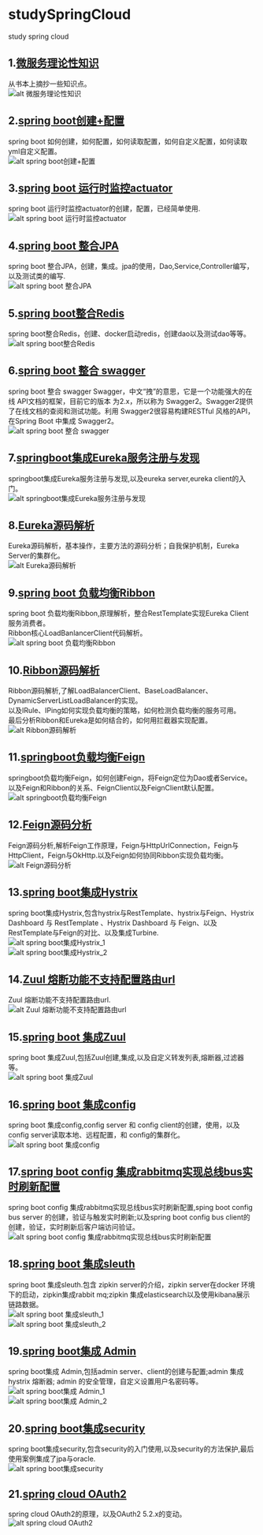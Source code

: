 # studySpringCloud
study spring cloud

## 1.[微服务理论性知识](https://blog.csdn.net/a18792721831/article/details/104275405)
从书本上摘抄一些知识点。  
![alt 微服务理论性知识](images/微服务理论性知识.png)
## 2.[spring boot创建+配置](https://blog.csdn.net/a18792721831/article/details/104290947)
spring boot 如何创建，如何配置，如何读取配置，如何自定义配置，如何读取yml自定义配置。  
![alt spring boot创建+配置](images/spring%20boot创建+配置.png)
## 3.[spring boot 运行时监控actuator](https://blog.csdn.net/a18792721831/article/details/104363642)
spring boot 运行时监控actuator的创建，配置，已经简单使用.  
![alt spring boot 运行时监控actuator](images/spring%20boot%20运行时监控actuator.jpg)
## 4.[spring boot 整合JPA](https://blog.csdn.net/a18792721831/article/details/104380311)
spring boot 整合JPA，创建，集成。jpa的使用，Dao,Service,Controller编写，以及测试类的编写.  
![alt spring boot 整合JPA](images/spring%20boot%20整合JPA.jpg)
## 5.[spring boot整合Redis](https://blog.csdn.net/a18792721831/article/details/104399126)
spring boot整合Redis，创建、docker启动redis，创建dao以及测试dao等等。  
![alt spring boot整合Redis](images/spring%20boot整合Redis.jpg)
## 6.[spring boot 整合 swagger](https://blog.csdn.net/a18792721831/article/details/104399638)
spring boot 整合 swagger Swagger，中文“拽”的意思，它是一个功能强大的在线 API文档的框架，目前它的版本
为2.x，所以称为 Swagger2。Swagger2提供了在线文档的查阅和测试功能。利用 Swagger2很容易构建RESTful 风格的API，在Spring Boot 中集成 Swagger2。  
![alt spring boot 整合 swagger](images/spring%20boot%20整合%20swagger.jpg)
## 7.[springboot集成Eureka服务注册与发现](https://blog.csdn.net/a18792721831/article/details/104444686)
springboot集成Eureka服务注册与发现,以及eureka server,eureka client的入门。  
![alt springboot集成Eureka服务注册与发现](images/springboot集成Eureka服务注册与发现.png)
## 8.[Eureka源码解析](https://blog.csdn.net/a18792721831/article/details/104458740)
Eureka源码解析，基本操作，主要方法的源码分析；自我保护机制，Eureka Server的集群化。  
![alt Eureka源码解析](images/Eureka源码解析.png)
## 9.[spring boot 负载均衡Ribbon](https://blog.csdn.net/a18792721831/article/details/104482835)
spring boot 负载均衡Ribbon,原理解析，整合RestTemplate实现Eureka Client 服务消费者。  
Ribbon核心LoadBanlancerClient代码解析。  
![alt spring boot 负载均衡Ribbon](images/spring%20boot%20负载均衡Ribbon.jpg)  
## 10.[Ribbon源码解析](https://blog.csdn.net/a18792721831/article/details/104503637)
Ribbon源码解析,了解LoadBalancerClient、BaseLoadBalancer、DynamicServerListLoadBalancer的实现。  
以及IRule、IPing如何实现负载均衡的策略，如何检测负载均衡的服务可用。  
最后分析Ribbon和Eureka是如何结合的，如何用拦截器实现配置。
![alt Ribbon源码解析](images/Ribbon源码解析.png)  
## 11.[springboot负载均衡Feign](https://blog.csdn.net/a18792721831/article/details/104523325)
springboot负载均衡Feign，如何创建Feign，将Feign定位为Dao或者Service。  
以及Feign和Ribbon的关系、FeignClient以及FeignClient默认配置。  
![alt springboot负载均衡Feign](images/springboot负载均衡Feign.png)  
## 12.[Feign源码分析](https://blog.csdn.net/a18792721831/article/details/104542555)
Feign源码分析,解析Feign工作原理，Feign与HttpUrlConnection，Feign与HttpClient，Feign与OkHttp.以及Feign如何协同Ribbon实现负载均衡。  
![alt Feign源码分析](images/Feign源码分析.png)  
## 13.[spring boot集成Hystrix](https://blog.csdn.net/a18792721831/article/details/104595872)
spring boot集成Hystrix,包含hystrix与RestTemplate、hystrix与Feign、Hystrix Dashboard 与 RestTemplate 、Hystrix Dashboard 与 Feign、以及RestTemplate与Feign的对比、以及集成Turbine.  
![alt spring boot集成Hystrix_1](images/spring%20boot集成Hystrix_1.png)  
![alt spring boot集成Hystrix_2](images/spring%20boot集成Hystrix_2.png)  
## 14.[Zuul 熔断功能不支持配置路由url](https://blog.csdn.net/a18792721831/article/details/104655867)
Zuul 熔断功能不支持配置路由url.  
![alt Zuul 熔断功能不支持配置路由url](images/Zuul%20熔断功能不支持配置路由url.png)  
## 15.[spring boot 集成Zuul](https://blog.csdn.net/a18792721831/article/details/104635350)
spring boot 集成Zuul,包括Zuul创建,集成,以及自定义转发列表,熔断器,过滤器等。    
![alt spring boot 集成Zuul](images/spring%20boot%20集成Zuul.png)  
## 16.[spring boot 集成config](https://blog.csdn.net/a18792721831/article/details/104716562)
spring boot 集成config,config server 和 config client的创建，使用，以及config server读取本地、远程配置，和 config的集群化。  
![alt spring boot 集成config](images/spring%20boot%20集成config.png)  
## 17.[spring boot config 集成rabbitmq实现总线bus实时刷新配置](https://blog.csdn.net/a18792721831/article/details/104737243)
spring boot config 集成rabbitmq实现总线bus实时刷新配置,sping boot config bus server 的创建，验证与触发实时刷新;以及spring boot config bus client的创建，验证，实时刷新后客户端访问验证。  
![alt spring boot config 集成rabbitmq实现总线bus实时刷新配置](images/spring%20boot%20config%20集成rabbitmq实现总线bus实时刷新配置.png)  
## 18.[spring boot 集成sleuth](https://blog.csdn.net/a18792721831/article/details/104825746)
spring boot 集成sleuth.包含 zipkin server的介绍，zipkin server在docker 环境下的启动，zipkin集成rabbit mq;zipkin 集成elasticsearch以及使用kibana展示链路数据。  
![alt spring boot 集成sleuth_1](images/spring%20boot%20集成sleuth_1.png)  
![alt spring boot 集成sleuth_2](images/spring%20boot%20集成sleuth_2.png)  
## 19.[spring boot集成 Admin](https://blog.csdn.net/a18792721831/article/details/104862831)
spring boot集成 Admin,包括admin server、client的创建与配置;admin 集成 hystrix 熔断器; admin 的安全管理，自定义设置用户名密码等。  
![alt spring boot集成 Admin_1](images/spring%20boot集成%20Admin_1.png)  
![alt spring boot集成 Admin_2](images/spring%20boot集成%20Admin_2.png)  
## 20.[spring boot集成security](https://blog.csdn.net/a18792721831/article/details/104974151)
spring boot集成security,包含security的入门使用,以及security的方法保护,最后使用案例集成了jpa与oracle.  
![alt spring boot集成security](images/spring%20boot集成security.png)  
## 21.[spring cloud OAuth2](https://blog.csdn.net/a18792721831/article/details/105006679)
spring cloud OAuth2的原理，以及OAuth2 5.2.x的变动。  
![alt spring cloud OAuth2](images/spring%20cloud%20OAuth2.png)  
